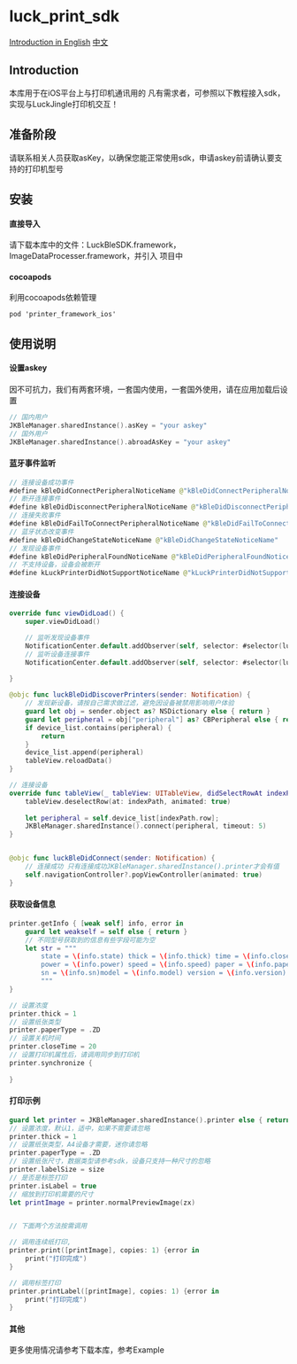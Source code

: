 # luck_print_sdk

[Introduction in English](../README.md)
[中文](../README_CN.md)

## Introduction
本库用于在iOS平台上与打印机通讯用的 凡有需求者，可参照以下教程接入sdk，实现与LuckJingle打印机交互！

## 准备阶段
请联系相关人员获取asKey，以确保您能正常使用sdk，申请askey前请确认要支持的打印机型号

## 安装

#### 直接导入
请下载本库中的文件：LuckBleSDK.framework，ImageDataProcesser.framework，并引入
项目中


#### cocoapods
利用cocoapods依赖管理
```
pod 'printer_framework_ios'
```

## 使用说明

#### 设置askey

因不可抗力，我们有两套环境，一套国内使用，一套国外使用，请在应用加载后设置
```swift
// 国内用户
JKBleManager.sharedInstance().asKey = "your askey"
// 国外用户
JKBleManager.sharedInstance().abroadAsKey = "your askey"
```

#### 蓝牙事件监听

```swift
// 连接设备成功事件
#define kBleDidConnectPeripheralNoticeName @"kBleDidConnectPeripheralNoticeName"
// 断开连接事件
#define kBleDidDisconnectPeripheralNoticeName @"kBleDidDisconnectPeripheralNoticeName"
// 连接失败事件
#define kBleDidFailToConnectPeripheralNoticeName @"kBleDidFailToConnectPeripheralNoticeName"
// 蓝牙状态改变事件
#define kBleDidChangeStateNoticeName @"kBleDidChangeStateNoticeName"
// 发现设备事件
#define kBleDidPeripheralFoundNoticeName @"kBleDidPeripheralFoundNoticeName"
// 不支持设备，设备会被断开
#define kLuckPrinterDidNotSupportNoticeName @"kLuckPrinterDidNotSupportNoticeName"
```

#### 连接设备

```swift
override func viewDidLoad() {
    super.viewDidLoad()

    // 监听发现设备事件
    NotificationCenter.default.addObserver(self, selector: #selector(luckBleDidDiscoverPrinters(sender:)), name: NSNotification.Name.init("kBleDidPeripheralFoundNoticeName"), object: nil)
    // 监听设备连接事件
    NotificationCenter.default.addObserver(self, selector: #selector(luckBleDidConnect(sender:)), name: NSNotification.Name.init("kBleDidConnectPeripheralNoticeName"), object: nil)
    
}

@objc func luckBleDidDiscoverPrinters(sender: Notification) {
    // 发现新设备，请按自己需求做过滤，避免因设备被禁用影响用户体验
    guard let obj = sender.object as? NSDictionary else { return }
    guard let peripheral = obj["peripheral"] as? CBPeripheral else { return }
    if device_list.contains(peripheral) {
        return
    }
    device_list.append(peripheral)
    tableView.reloadData()
}

// 连接设备
override func tableView(_ tableView: UITableView, didSelectRowAt indexPath: IndexPath) {
    tableView.deselectRow(at: indexPath, animated: true)
    
    let peripheral = self.device_list[indexPath.row];
    JKBleManager.sharedInstance().connect(peripheral, timeout: 5)
}


@objc func luckBleDidConnect(sender: Notification) {
    // 连接成功 只有连接成功JKBleManager.sharedInstance().printer才会有值
    self.navigationController?.popViewController(animated: true)
}
```


#### 获取设备信息
```swift
printer.getInfo { [weak self] info, error in
    guard let weakself = self else { return }
    // 不同型号获取到的信息有些字段可能为空
    let str = """
        state = \(info.state) thick = \(info.thick) time = \(info.closeTime)
        power = \(info.power) speed = \(info.speed) paper = \(info.paperType)
        sn = \(info.sn)model = \(info.model) version = \(info.version)
        """
}

// 设置浓度
printer.thick = 1
// 设置纸张类型
printer.paperType = .ZD
// 设置关机时间
printer.closeTime = 20
// 设置打印机属性后，请调用同步到打印机
printer.synchronize {
                    
}
```


#### 打印示例

```swift
guard let printer = JKBleManager.sharedInstance().printer else { return }
// 设置浓度，默认1，适中，如果不需要请忽略
printer.thick = 1
// 设置纸张类型，A4设备才需要，迷你请忽略
printer.paperType = .ZD
// 设置纸张尺寸，数据类型请参考sdk，设备只支持一种尺寸的忽略
printer.labelSize = size
// 是否是标签打印
printer.isLabel = true
// 缩放到打印机需要的尺寸
let printImage = printer.normalPreviewImage(zx)


// 下面两个方法按需调用

// 调用连续纸打印,
printer.print([printImage], copies: 1) {error in
    print("打印完成")
}

// 调用标签打印
printer.printLabel([printImage], copies: 1) {error in
    print("打印完成")
}
```

#### 其他
更多使用情况请参考下载本库，参考Example

